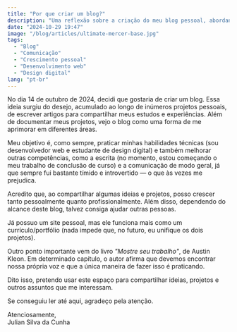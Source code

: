 ```yaml
---
title: "Por que criar um blog?"
description: "Uma reflexão sobre a criação do meu blog pessoal, abordando a importância de compartilhar projetos e experiências para desenvolver habilidades de comunicação e escrita."
date: "2024-10-29 19:47"
image: "/blog/articles/ultimate-mercer-base.jpg"
tags:
  - "Blog"
  - "Comunicação"
  - "Crescimento pessoal"
  - "Desenvolvimento web"
  - "Design digital"
lang: "pt-br"
---
```


No dia 14 de outubro de 2024, decidi que gostaria de criar um blog. Essa ideia surgiu do desejo, acumulado ao longo de inúmeros projetos pessoais, de escrever artigos para compartilhar meus estudos e experiências. Além de documentar meus projetos, vejo o blog como uma forma de me aprimorar em diferentes áreas.

Meu objetivo é, como sempre, praticar minhas habilidades técnicas (sou desenvolvedor web e estudante de design digital) e também melhorar outras competências, como a escrita (no momento, estou começando o meu trabalho de conclusão de curso) e a comunicação de modo geral, já que sempre fui bastante tímido e introvertido — o que às vezes me prejudica.

Acredito que, ao compartilhar algumas ideias e projetos, posso crescer tanto pessoalmente quanto profissionalmente. Além disso, dependendo do alcance deste blog, talvez consiga ajudar outras pessoas.

Já possuo um site pessoal, mas ele funciona mais como um currículo/portfólio (nada impede que, no futuro, eu unifique os dois projetos).

Outro ponto importante vem do livro _"Mostre seu trabalho"_, de Austin Kleon. Em determinado capítulo, o autor afirma que devemos encontrar nossa própria voz e que a única maneira de fazer isso é praticando.

Dito isso, pretendo usar este espaço para compartilhar ideias, projetos e outros assuntos que me interessam.

Se conseguiu ler até aqui, agradeço pela atenção.

Atenciosamente,  
Julian Silva da Cunha

